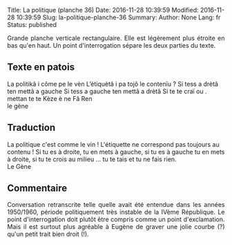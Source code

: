 Title: La politique (planche 36)
Date: 2016-11-28 10:39:59
Modified: 2016-11-28 10:39:59
Slug: la-politique-planche-36
Summary: 
Author: None
Lang: fr
Status: published

<img style="float: left;" alt="" src="{static}/images/planche_36.png"><p style="text-align:justify;">Grande planche verticale rectangulaire. Elle est légèrement plus étroite en bas qu'en haut. Un point d'interrogation sépare les deux parties du texte.</p>

## Texte en patois
La politikâ i côme pe le vèn L’étiquètâ i pa tojô le  contenïu  ? Si tess a drètâ ten mettâ a gauche   Si tess a  gauche ten mettâ a drètâ    Si te te craï ou . mettan te te Kèze è ne Fâ Ren   
        le  gène
              
## Traduction
La politique c'est comme le vin ! L'étiquette ne correspond pas toujours au contenu ! 
Si tu es à droite, tu en mets à gauche, si tu es à gauche tu en mets à droite, si tu te crois au milieu ... tu te tais et tu ne fais rien.      	
  Le Gène

## Commentaire
<p style="text-align:justify;">Conversation retranscrite telle quelle avait été entendue dans les années 1950/1960, période politiquement très instable de la IVème République.
Le point d'interrogation doit plutôt être compris comme un point d'exclamation. Mais il est surtout plus agréable à Eugène de graver une jolie courbe (?) qu'un petit trait bien droit (!).</p>
